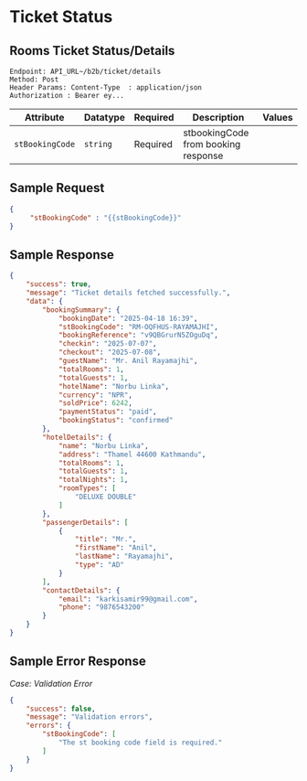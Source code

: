# Ticket Status

## Rooms Ticket Status/Details
```
Endpoint: API_URL~/b2b/ticket/details
Method: Post
Header Params: Content-Type  : application/json
Authorization : Bearer ey...
```

| **Attribute**           | **Datatype**        | **Required** | **Description**                                            | **Values**                   |
|-------------------------|---------------------|--------------|------------------------------------------------------------|------------------------------|
| `stBookingCode`         | `string`            | Required     | stbookingCode from booking response                        |                              |

## Sample Request
```json
{
     "stBookingCode" : "{{stBookingCode}}"
}
```

## Sample Response
```json
{
    "success": true,
    "message": "Ticket details fetched successfully.",
    "data": {
        "bookingSummary": {
            "bookingDate": "2025-04-18 16:39",
            "stBookingCode": "RM-OQFHUS-RAYAMAJHI",
            "bookingReference": "v9QBGrurN5ZOguDq",
            "checkin": "2025-07-07",
            "checkout": "2025-07-08",
            "guestName": "Mr. Anil Rayamajhi",
            "totalRooms": 1,
            "totalGuests": 1,
            "hotelName": "Norbu Linka",
            "currency": "NPR",
            "soldPrice": 6242,
            "paymentStatus": "paid",
            "bookingStatus": "confirmed"
        },
        "hotelDetails": {
            "name": "Norbu Linka",
            "address": "Thamel 44600 Kathmandu",
            "totalRooms": 1,
            "totalGuests": 1,
            "totalNights": 1,
            "roomTypes": [
                "DELUXE DOUBLE"
            ]
        },
        "passengerDetails": [
            {
                "title": "Mr.",
                "firstName": "Anil",
                "lastName": "Rayamajhi",
                "type": "AD"
            }
        ],
        "contactDetails": {
            "email": "karkisamir99@gmail.com",
            "phone": "9876543200"
        }
    }
}
```

## Sample Error Response
*Case: Validation Error*
```json
{
    "success": false,
    "message": "Validation errors",
    "errors": {
        "stBookingCode": [
            "The st booking code field is required."
        ]
    }
}
```
